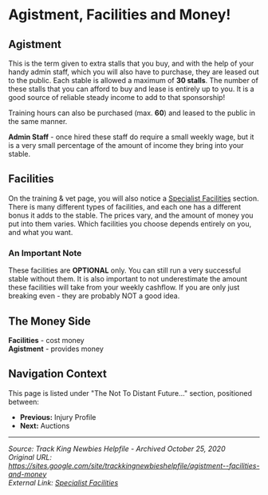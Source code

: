 # Agistment, Facilities and Money!

## Agistment

This is the term given to extra stalls that you buy, and with the help of your handy admin staff, which you will also have to purchase, they are leased out to the public. Each stable is allowed a maximum of **30 stalls**. The number of these stalls that you can afford to buy and lease is entirely up to you. It is a good source of reliable steady income to add to that sponsorship! 

Training hours can also be purchased (max. **60**) and leased to the public in the same manner.

**Admin Staff** - once hired these staff do require a small weekly wage, but it is a very small percentage of the amount of income they bring into your stable.

## Facilities

On the training & vet page, you will also notice a [Specialist Facilities](http://www.trackking.org/facilities.php) section. There is many different types of facilities, and each one has a different bonus it adds to the stable. The prices vary, and the amount of money you put into them varies. Which facilities you choose depends entirely on you, and what you want.

### An Important Note

These facilities are **OPTIONAL** only. You can still run a very successful stable without them. It is also important to not underestimate the amount these facilities will take from your weekly cashflow. If you are only just breaking even - they are probably NOT a good idea.

## The Money Side

**Facilities** - cost money  
**Agistment** - provides money

## Navigation Context
This page is listed under "The Not To Distant Future..." section, positioned between:
- **Previous:** Injury Profile
- **Next:** Auctions

---
*Source: Track King Newbies Helpfile - Archived October 25, 2020*  
*Original URL: https://sites.google.com/site/trackkingnewbieshelpfile/agistment--facilities-and-money*  
*External Link: [Specialist Facilities](http://www.trackking.org/facilities.php)*
